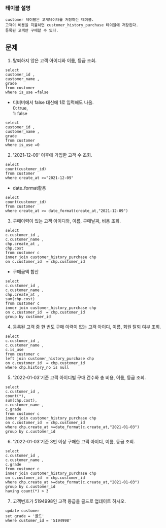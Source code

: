 ### 테이블 설명

    customer 테이블은 고개데이터를 저장하는 테이블.
    고객이 비용을 지불하면 customer_history_purchase 테이블에 저장된다.
    등록된 고객만 구매할 수 있다.

## 문제

1. 탈퇴하지 않은 고객 아이디와 이름, 등급 조회.

```
select
customer_id ,
customer_name ,
grade
from customer
where is_use =false
```

- 디비버에서 false 대신에 1로 입력해도 나옴.  
  0: true,  
  1: false

```
select
customer_id ,
customer_name ,
grade
from customer
where is_use =0
```

2. '2021-12-09' 이후에 가입한 고객 수 조회.

```
select
count(customer_id)
from customer
where create_at >="2021-12-09"
```

- date_format활용

```
select
count(customer_id)
from customer
where create_at >= date_format(create_at,"2021-12-09")
```

3. 구매이력이 있는 고객 아이디와, 이름, 구매날짜, 비용 조회.

```
select
c.customer_id ,
c.customer_name ,
chp.create_at ,
chp.cost
from customer c
inner join customer_history_purchase chp
on c.customer_id  = chp.customer_id

```

- 구매금액 합산

```
select
c.customer_id ,
c.customer_name ,
chp.create_at ,
sum(chp.cost)
from customer c
inner join customer_history_purchase chp
on c.customer_id  = chp.customer_id
group by customer_id
```

4. 등록된 고객 중 한 번도 구매 이력이 없는 고객 아이디, 이름, 회원 탈퇴 여부 조회.

```
select
c.customer_id ,
c.customer_name ,
c.is_use
from customer c
left join customer_history_purchase chp
on c.customer_id  = chp.customer_id
where chp.history_no is null
```

5. '2022-01-03'기준 고객 아이디별 구매 건수와 총 비용, 이름, 등급 조회.

```
select
c.customer_id ,
count(*),
sum(chp.cost),
c.customer_name ,
c.grade
from customer c
inner join customer_history_purchase chp
on c.customer_id  = chp.customer_id
where chp.create_at >=date_format(c.create_at,"2021-01-03")
group by c.customer_id

```

6. '2022-01-03'기준 3번 이상 구매한 고객 아이디, 이름, 등급 조회.

```
select
c.customer_id ,
c.customer_name ,
c.grade
from customer c
inner join customer_history_purchase chp
on c.customer_id  = chp.customer_id
where chp.create_at >=date_format(c.create_at,"2021-01-03")
group by c.customer_id
having count(*) > 3

```

7. 고객번호가 5194998인 고객 등급을 골드로 업데이트 하시오.

```
update customer
set grade = '골드'
where customer_id = '5194998'
```
